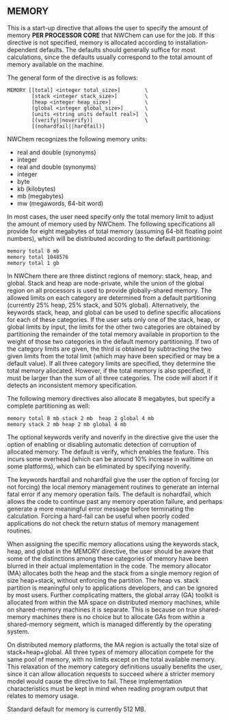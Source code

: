 
## MEMORY

This is a start-up directive that allows the user to specify the amount
of memory **PER PROCESSOR CORE** that NWChem can use for the job. If this
directive is not specified, memory is allocated according to
installation-dependent defaults. The defaults should generally suffice
for most calculations, since the defaults usually correspond to the
total amount of memory available on the machine.

The general form of the directive is as follows:
```
MEMORY [[total] <integer total_size>]        \ 
        [stack <integer stack_size>]         \  
        [heap <integer heap_size>]           \ 
        [global <integer global_size>]       \   
        [units <string units default real>]  \  
        [(verify||noverify)]                 \  
        [(nohardfail||hardfail)]
```
NWChem recognizes the following memory units:

  - real and double (synonyms)
  - integer
  - real and double (synonyms)
  - integer
  - byte
  - kb (kilobytes)
  - mb (megabytes)
  - mw (megawords, 64-bit word)

In most cases, the user need specify only the total memory limit to
adjust the amount of memory used by NWChem. The following specifications
all provide for eight megabytes of total memory (assuming 64-bit
floating point numbers), which will be distributed according to the
default partitioning:
``` 
memory total 8 mb   
memory total 1048576
memory total 1 gb
```
In NWChem there are three distinct regions of memory: stack, heap, and
global. Stack and heap are node-private, while the union of the global
region on all processors is used to provide globally-shared memory. The
allowed limits on each category are determined from a default
partitioning (currently 25% heap, 25% stack, and 50% global).
Alternatively, the keywords stack, heap, and global can be used to
define specific allocations for each of these categories. If the user
sets only one of the stack, heap, or global limits by input, the limits
for the other two categories are obtained by partitioning the remainder
of the total memory available in proportion to the weight of those two
categories in the default memory partitioning. If two of the category
limits are given, the third is obtained by subtracting the two given
limits from the total limit (which may have been specified or may be a
default value). If all three category limits are specified, they
determine the total memory allocated. However, if the total memory is
also specified, it must be larger than the sum of all three categories.
The code will abort if it detects an inconsistent memory specification.

The following memory directives also allocate 8 megabytes, but specify a
complete partitioning as well:
```
memory total 8 mb stack 2 mb  heap 2 global 4 mb   
memory stack 2 mb heap 2 mb global 4 mb
```
The optional keywords verify and noverify in the directive give the user
the option of enabling or disabling automatic detection of corruption of
allocated memory. The default is verify, which enables the feature. This
incurs some overhead (which can be around 10% increase in walltime on
some platforms), which can be eliminated by specifying noverify.

The keywords hardfail and nohardfail give the user the option of forcing
(or not forcing) the local memory management routines to generate an
internal fatal error if any memory operation fails. The default is
nohardfail, which allows the code to continue past any memory operation
failure, and perhaps generate a more meaningful error message before
terminating the calculation. Forcing a hard-fail can be useful when
poorly coded applications do not check the return status of memory
management routines.

When assigning the specific memory allocations using the keywords stack,
heap, and global in the MEMORY directive, the user should be aware that
some of the distinctions among these categories of memory have been
blurred in their actual implementation in the code. The memory allocator
(MA) allocates both the heap and the stack from a single memory region
of size heap+stack, without enforcing the partition. The heap vs. stack
partition is meaningful only to applications developers, and can be
ignored by most users. Further complicating matters, the global array
(GA) toolkit is allocated from within the MA space on distributed memory
machines, while on shared-memory machines it is separate. This is
because on true shared-memory machines there is no choice but to
allocate GAs from within a shared-memory segment, which is managed
differently by the operating system.

On distributed memory platforms, the MA region is actually the total
size of stack+heap+global. All three types of memory allocation compete
for the same pool of memory, with no limits except on the total
available memory. This relaxation of the memory category definitions
usually benefits the user, since it can allow allocation requests to
succeed where a stricter memory model would cause the directive to fail.
These implementation characteristics must be kept in mind when reading
program output that relates to memory usage.

Standard default for memory is currently 512 MB.
